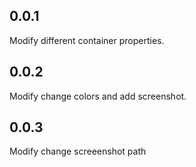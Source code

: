 ## 0.0.1

Modify different container properties.
## 0.0.2

Modify change colors and add screenshot.

## 0.0.3 
Modify change screeenshot path